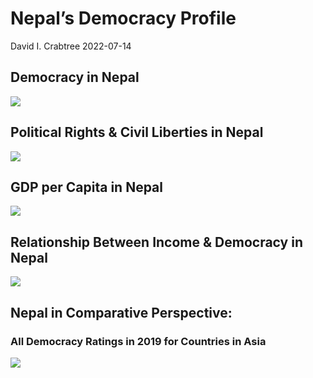 Nepal’s Democracy Profile
================
David I. Crabtree
2022-07-14

## Democracy in Nepal

![](C:\Users\David\Desktop\PROGRA~1\FILESA~1\DEMOCR~1\reports\NEPAL_~1/figure-gfm/Demscore-1.png)<!-- -->

## Political Rights & Civil Liberties in Nepal

![](C:\Users\David\Desktop\PROGRA~1\FILESA~1\DEMOCR~1\reports\NEPAL_~1/figure-gfm/Political%20Rights%20&%20Civil%20Libs-1.png)<!-- -->

## GDP per Capita in Nepal

![](C:\Users\David\Desktop\PROGRA~1\FILESA~1\DEMOCR~1\reports\NEPAL_~1/figure-gfm/GDP%20per%20Capita-1.png)<!-- -->

## Relationship Between Income & Democracy in Nepal

![](C:\Users\David\Desktop\PROGRA~1\FILESA~1\DEMOCR~1\reports\NEPAL_~1/figure-gfm/Income%20&%20Dem-1.png)<!-- -->

## Nepal in Comparative Perspective:

### All Democracy Ratings in 2019 for Countries in Asia

![](C:\Users\David\Desktop\PROGRA~1\FILESA~1\DEMOCR~1\reports\NEPAL_~1/figure-gfm/Democracy%20in%20Comparative%20Perspective-1.png)<!-- -->
